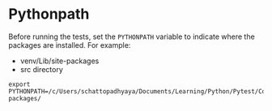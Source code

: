 # Pythonpath

Before running the tests, set the `PYTHONPATH` variable to indicate where the packages are installed.
For example:
- venv/Lib/site-packages
- src directory

```shell
export PYTHONPATH=/c/Users/schattopadhyaya/Documents/Learning/Python/Pytest/Code/practice/cards_proj/src:/c/Users/schattopadhyaya/Documents/Learning/Python/Pytest/Code/practice/venv/Lib/site-packages/
```